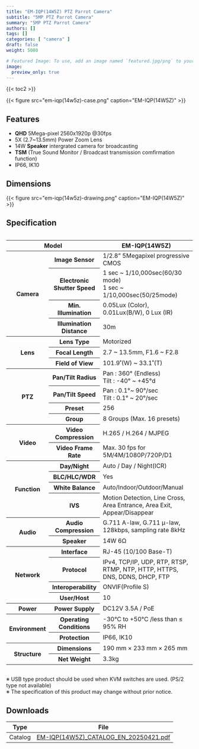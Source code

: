 ```yaml
---
title: "EM-IQP(14W5Z) PTZ Parrot Camera"
subtitle: "5MP PTZ Parrot Camera"
summary: "5MP PTZ Parrot Camera"
authors: []
tags: []
categories: [ "camera" ]
draft: false
weight: 5080

# Featured Image: To use, add an image named `featured.jpg/png` to your page's folder.
image:
  preview_only: true
---
```


{{< toc2 >}}

<div class="container">
<div class="row justify-content-center align-items-center">
<div class="col-sm-8">

{{< figure src="em-iqp(14w5z)-case.png" caption="EM-IQP(14W5Z)" >}}

</div>
</div>
</div>

<div class="container">
<div class="row justify-content-center">
<div class="col-sm-8 pl-0">

## Features

- **QHD** 5Mega-pixel 2560x1920p @30fps
- 5X (2.7~13.5mm) Power Zoom Lens
- 14W **Speaker** intergrated camera for broadcasting
- **TSM** (True Sound Monitor / Broadcast transmission comfirmation function)
- IP66, IK10

</div>
<div class="col-sm-4 pl-0">


## Dimensions

{{< figure src="em-iqp(14w5z)-drawing.png" caption="EM-IQP(14W5Z)" >}}

</div>
</div>
</div>


## Specification

<div style="overflow-x: auto">
<table class="spec">
<thead>
<tr>
<th colspan="2">Model</th>
<th>EM-IQP(14W5Z)</th>
</tr>
</thead>
<tbody>
<tr>
<th rowspan="4">Camera</th>
<th>Image Sensor</th>
<td>1/2.8” 5Megapixel progressive CMOS</td>
</tr>
<tr>
<th>Electronic<br>Shutter Speed</th>
<td>1 sec ~ 1/10,000sec(60/30 mode)<br>1 sec ~ 1/10,000sec(50/25mode)</td>
</tr>
<tr>
<th>Min. Illumination</th>
<td>0.05Lux (Color), 0.01Lux(B/W), 0 Lux (IR)</td>
</tr>
<tr>
<th>Illumination Distance</th>
<td>30m</td>
</tr>
<tr>
<th rowspan="3">Lens</th>
<th>Lens Type</th>
<td>Motorized</td>
</tr>
<tr>
<th>Focal Length</th>
<td>2.7 ~ 13.5mm, F1.6 ~ F2.8</td>
</tr>
<tr>
<th>Field of View</th>
<td>101.9˚(W) ~ 33.1˚(T)</td>
</tr>
<th rowspan="4">PTZ</th>
<th>Pan/Tilt Radius</th>
<td>Pan : 360° (Endless) <br> Tilt : -40° ~ +45°d</td>
</tr>
<tr>
<th>Pan/Tilt Speed</th>
<td>Pan : 0.1°~ 90°/sec <br> Tilt : 0.1° ~ 20°/sec</td>
</tr>
<tr>
<th>Preset</th>
<td>256</td>
</tr>
<tr>
<th>Group</th>
<td>8 Groups (Max. 16 presets)</td>
</tr>
<tr>
<th rowspan="2">Video</th>
<th>Video Compression</th>
<td>H.265 / H.264 / MJPEG</td>
</tr>
<tr>
<th>Video Frame Rate</th>
<td>Max. 30 fps for 5M/4M/1080P/720P/D1</td>
</tr>
<tr>
<th rowspan="4">Function</th>
<th>Day/Night</th>
<td>Auto / Day / Night(ICR)</td>
</tr>
<tr>
<th>BLC/HLC/WDR</th>
<td>Yes</td>
</tr>
<tr>
<th>White Balance</th>
<td>Auto/Indoor/Outdoor/Manual</td>
</tr>
<tr>
<th>IVS</th>
<td>Motion Detection, Line Cross, Area Entrance, Area Exit, Appear/Disappear</td>
</tr>
<tr>
<th rowspan="2">Audio</th>
<th>Audio Compression</th>
<td>G.711 A-law, G.711 μ-law, 128kbps, sampling rate 8kHz</td>
</tr>
<tr>
<th>Speaker</th>
<td>14W 6Ω</td>
</tr>
<tr>
<th rowspan="4">Network</th>
<th>Interface</th>
<td>RJ-45 (10/100 Base-T)</td>
</tr>
<tr>
<th>Protocol</th>
<td>IPv4, TCP/IP, UDP, RTP, RTSP, RTMP, NTP, HTTP, HTTPS, DNS, DDNS, DHCP, FTP</td>
</tr>
<tr>
<th>Interoperability</th>
<td>ONVIF(Profile S)</td>
</tr>
<tr>
<th>User/Host</th>
<td>10</td>
</tr>
<tr>
<th rowspan>Power</th>
<th>Power Supply</th>
<td>DC12V 3.5A / PoE</td>
</tr>
<tr>
<th rowspan="2">Environment</th>
<th>Operating Conditions</th>
<td>-30°C to +50°C /less than ≤ 95% RH</td>
</tr>
<tr>
<th>Protection</th>
<td>IP66, IK10</td>
</tr>
<tr>
<th rowspan="2">Structure</th>
<th>Dimensions</th>
<td>190 mm × 233 mm × 265 mm</td>
</tr>
<tr>
<th>Net Weight</th>
<td>3.3kg</td>
</tr>

</tbody>
</table>
</div>


※ USB type product should be used when KVM switches are used. (PS/2 type not available)<br>
※ The specification of this product may change without prior notice.

## Downloads

Type | File
---- | ----
Catalog | [EM-IQP(14W5Z)_CATALOG_EN_20250421.pdf](https://www.emstone.com/data/sales/en/EM-IQP(14W5Z)_CATALOG_EN_20250421.pdf)